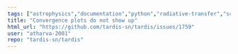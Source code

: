 ```yaml
---
tags: ["astrophysics","documentation","python","radiative-transfer","science","supernova","visualization"]
title: "Convergence plots do not show up"
html_url: "https://github.com/tardis-sn/tardis/issues/1759"
user: "atharva-2001"
repo: "tardis-sn/tardis"
---
```


